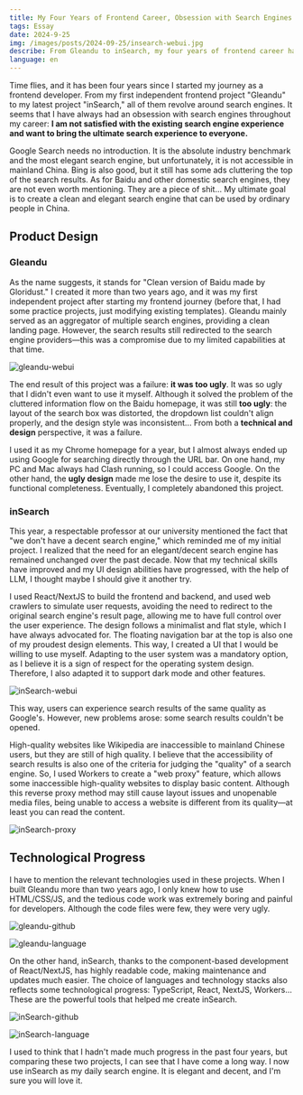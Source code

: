 ```yaml
---
title: My Four Years of Frontend Career, Obsession with Search Engines
tags: Essay
date: 2024-9-25  
img: /images/posts/2024-09-25/insearch-webui.jpg
describe: From Gleandu to inSearch, my four years of frontend career have always been obsessed with search engines.
language: en
---
```

Time flies, and it has been four years since I started my journey as a frontend developer. From my first independent frontend project "Gleandu" to my latest project "inSearch," all of them revolve around search engines. It seems that I have always had an obsession with search engines throughout my career: **I am not satisfied with the existing search engine experience and want to bring the ultimate search experience to everyone.**

Google Search needs no introduction. It is the absolute industry benchmark and the most elegant search engine, but unfortunately, it is not accessible in mainland China. Bing is also good, but it still has some ads cluttering the top of the search results. As for Baidu and other domestic search engines, they are not even worth mentioning. They are a piece of shit... My ultimate goal is to create a clean and elegant search engine that can be used by ordinary people in China.

## Product Design

### Gleandu

As the name suggests, it stands for "Clean version of Baidu made by Gloridust." I created it more than two years ago, and it was my first independent project after starting my frontend journey (before that, I had some practice projects, just modifying existing templates). Gleandu mainly served as an aggregator of multiple search engines, providing a clean landing page. However, the search results still redirected to the search engine providers—this was a compromise due to my limited capabilities at that time.

![gleandu-webui](/images/posts/2024-09-25/gleandu-webui.jpg)

The end result of this project was a failure: **it was too ugly**. It was so ugly that I didn't even want to use it myself. Although it solved the problem of the cluttered information flow on the Baidu homepage, it was still **too ugly**: the layout of the search box was distorted, the dropdown list couldn't align properly, and the design style was inconsistent... From both a **technical and design** perspective, it was a failure.

I used it as my Chrome homepage for a year, but I almost always ended up using Google for searching directly through the URL bar. On one hand, my PC and Mac always had Clash running, so I could access Google. On the other hand, the **ugly design** made me lose the desire to use it, despite its functional completeness. Eventually, I completely abandoned this project.

### inSearch

This year, a respectable professor at our university mentioned the fact that "we don't have a decent search engine," which reminded me of my initial project. I realized that the need for an elegant/decent search engine has remained unchanged over the past decade. Now that my technical skills have improved and my UI design abilities have progressed, with the help of LLM, I thought maybe I should give it another try.

I used React/NextJS to build the frontend and backend, and used web crawlers to simulate user requests, avoiding the need to redirect to the original search engine's result page, allowing me to have full control over the user experience. The design follows a minimalist and flat style, which I have always advocated for. The floating navigation bar at the top is also one of my proudest design elements. This way, I created a UI that I would be willing to use myself. Adapting to the user system was a mandatory option, as I believe it is a sign of respect for the operating system design. Therefore, I also adapted it to support dark mode and other features.

![inSearch-webui](/images/posts/2024-09-25/inSearch-webui.jpg)

This way, users can experience search results of the same quality as Google's. However, new problems arose: some search results couldn't be opened.

High-quality websites like Wikipedia are inaccessible to mainland Chinese users, but they are still of high quality. I believe that the accessibility of search results is also one of the criteria for judging the "quality" of a search engine. So, I used Workers to create a "web proxy" feature, which allows some inaccessible high-quality websites to display basic content. Although this reverse proxy method may still cause layout issues and unopenable media files, being unable to access a website is different from its quality—at least you can read the content.

![inSearch-proxy](/images/posts/2024-09-25/inSearch-proxy.jpg)

## Technological Progress

I have to mention the relevant technologies used in these projects. When I built Gleandu more than two years ago, I only knew how to use HTML/CSS/JS, and the tedious code work was extremely boring and painful for developers. Although the code files were few, they were very ugly.

![gleandu-github](/images/posts/2024-09-25/gleandu-github.jpg)

![gleandu-language](/images/posts/2024-09-25/gleandu-language.jpg)

On the other hand, inSearch, thanks to the component-based development of React/NextJS, has highly readable code, making maintenance and updates much easier. The choice of languages and technology stacks also reflects some technological progress: TypeScript, React, NextJS, Workers... These are the powerful tools that helped me create inSearch.

![inSearch-github](/images/posts/2024-09-25/inSearch-github.jpg)

![inSearch-language](/images/posts/2024-09-25/inSearch-language.jpg)

I used to think that I hadn't made much progress in the past four years, but comparing these two projects, I can see that I have come a long way. I now use inSearch as my daily search engine. It is elegant and decent, and I'm sure you will love it.